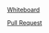 [Whiteboard](https://docs.google.com/spreadsheets/d/1z_k0Rjyt_HjW5pCJxfUWFLqTcVYgQmN9upHOZaPCPow/edit?usp=sharing)

[Pull Request](https://github.com/NickDorkins/data-structures-and-algorithms/pull/19)